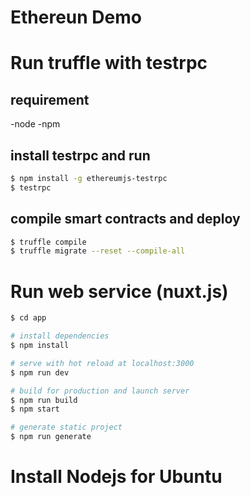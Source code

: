# Ethereun Demo

# Run truffle with testrpc
## requirement
 -node
 -npm
## install testrpc and run

``` bash
$ npm install -g ethereumjs-testrpc
$ testrpc
```
## compile smart contracts and deploy
``` bash
$ truffle compile
$ truffle migrate --reset --compile-all
```

# Run web service (nuxt.js)
``` bash
$ cd app

# install dependencies
$ npm install

# serve with hot reload at localhost:3000
$ npm run dev

# build for production and launch server
$ npm run build
$ npm start

# generate static project
$ npm run generate
```
# Install Nodejs for Ubuntu
